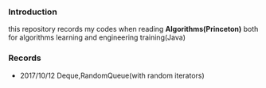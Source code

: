 ### Introduction
this repository records my codes when reading **Algorithms(Princeton)**
both for algorithms learning and engineering training(Java)

### Records
- 2017/10/12 Deque,RandomQueue(with random iterators)

